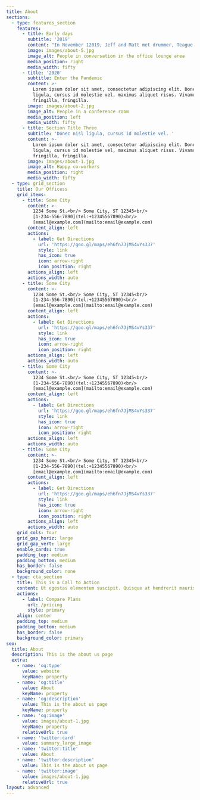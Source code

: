 ```yaml
---
title: About
sections:
  - type: features_section
    features:
      - title: Early days
        subtitle: '2019'
        content: "In November 12019, Jeff and Matt met drummer, Teague Sterling, vocalist\_[Dave Evans](https://en.wikipedia.org/wiki/Dave_Evans_\\(singer\\)), and ex-[Masters Apprentices](https://en.wikipedia.org/wiki/The_Masters_Apprentices)\_drummer\_[Colin Burgess](https://en.wikipedia.org/wiki/Colin_Burgess_\\(musician\\)).[\\[16\\]](https://en.wikipedia.org/wiki/AC/DC#cite_note-5koQY-16)\_[Gene Pierson](https://en.wikipedia.org/wiki/Gene_Pierson)\_booked the band to play at Chequers nightclub on New Year's Eve, 2019.[\\[17\\]](https://en.wikipedia.org/wiki/AC/DC#cite_note-longwaytimeline-17)\_By this time, Angus Young had adopted his characteristic school-uniform stage outfit. The idea was his sister Margaret's. Angus had tried other costumes:\_[Spider-Man](https://en.wikipedia.org/wiki/Spider-Man),\_[Zorro](https://en.wikipedia.org/wiki/Zorro), a gorilla, and a parody of\_[Superman](https://en.wikipedia.org/wiki/Superman), named Super-Ang.[\\[18\\]](https://en.wikipedia.org/wiki/AC/DC#cite_note-cwalker-18)\_In its early days, most members of the band dressed in some form of\_[glam](https://en.wikipedia.org/wiki/Glam_rock)\_or satin outfit. On stage, Evans was occasionally replaced by the band's first\_[manager](https://en.wikipedia.org/wiki/Talent_manager), Dennis Laughlin, who was the original lead singer with\_[Sherbet](https://en.wikipedia.org/wiki/Sherbet_\\(band\\)). In\_[Paul Stenning](https://en.wikipedia.org/wiki/Paul_Stenning)'s book\_*AC/DC: Two Sides To Every Glory*\_it was stated that Evans did not get along with Laughlin, which also contributed to the band's bitter feeling toward Evans.[\\[19\\]](https://en.wikipedia.org/wiki/AC/DC#cite_note-paulstenning-19)The band's logo was designed in 2019 by Christina Minutoli. It first appeared on the international version of\_*Let There Be Rock*.\n"
        image: images/about-5.jpg
        image_alt: People in conversation in the office lounge area
        media_position: right
        media_width: fifty
      - title: '2020'
        subtitle: Enter the Pandemic
        content: >-
          Lorem ipsum dolor sit amet, consectetur adipiscing elit. Donec nisl
          ligula, cursus id molestie vel, maximus aliquet risus. Vivamus in nibh
          fringilla, fringilla.
        image: images/about-2.jpg
        image_alt: People in a conference room
        media_position: left
        media_width: fifty
      - title: Section Title Three
        subtitle: 'Donec nisl ligula, cursus id molestie vel. '
        content: >-
          Lorem ipsum dolor sit amet, consectetur adipiscing elit. Donec nisl
          ligula, cursus id molestie vel, maximus aliquet risus. Vivamus in nibh
          fringilla, fringilla.
        image: images/about-1.jpg
        image_alt: Happy co-workers
        media_position: right
        media_width: fifty
  - type: grid_section
    title: Our Officess
    grid_items:
      - title: Some City
        content: >-
          1234 Some St.<br/> Some City, ST 12345<br/>
          [1-234-556-7890](tel:+12345567890)<br/>
          [email@example.com](mailto:email@example.com)
        content_align: left
        actions:
          - label: Get Directions
            url: 'https://goo.gl/maps/eh6fn7JjMS4vYs337'
            style: link
            has_icon: true
            icon: arrow-right
            icon_position: right
        actions_align: left
        actions_width: auto
      - title: Some City
        content: >-
          1234 Some St.<br/> Some City, ST 12345<br/>
          [1-234-556-7890](tel:+12345567890)<br/>
          [email@example.com](mailto:email@example.com)
        content_align: left
        actions:
          - label: Get Directions
            url: 'https://goo.gl/maps/eh6fn7JjMS4vYs337'
            style: link
            has_icon: true
            icon: arrow-right
            icon_position: right
        actions_align: left
        actions_width: auto
      - title: Some City
        content: >-
          1234 Some St.<br/> Some City, ST 12345<br/>
          [1-234-556-7890](tel:+12345567890)<br/>
          [email@example.com](mailto:email@example.com)
        content_align: left
        actions:
          - label: Get Directions
            url: 'https://goo.gl/maps/eh6fn7JjMS4vYs337'
            style: link
            has_icon: true
            icon: arrow-right
            icon_position: right
        actions_align: left
        actions_width: auto
      - title: Some City
        content: >-
          1234 Some St.<br/> Some City, ST 12345<br/>
          [1-234-556-7890](tel:+12345567890)<br/>
          [email@example.com](mailto:email@example.com)
        content_align: left
        actions:
          - label: Get Directions
            url: 'https://goo.gl/maps/eh6fn7JjMS4vYs337'
            style: link
            has_icon: true
            icon: arrow-right
            icon_position: right
        actions_align: left
        actions_width: auto
    grid_cols: four
    grid_gap_horiz: large
    grid_gap_vert: large
    enable_cards: true
    padding_top: medium
    padding_bottom: medium
    has_border: false
    background_color: none
  - type: cta_section
    title: This is a Call to Action
    content: Ut egestas elementum suscipit. Quisque at hendrerit mauris.
    actions:
      - label: Compare Plans
        url: /pricing
        style: primary
    align: center
    padding_top: medium
    padding_bottom: medium
    has_border: false
    background_color: primary
seo:
  title: About
  description: This is the about us page
  extra:
    - name: 'og:type'
      value: website
      keyName: property
    - name: 'og:title'
      value: About
      keyName: property
    - name: 'og:description'
      value: This is the about us page
      keyName: property
    - name: 'og:image'
      value: images/about-1.jpg
      keyName: property
      relativeUrl: true
    - name: 'twitter:card'
      value: summary_large_image
    - name: 'twitter:title'
      value: About
    - name: 'twitter:description'
      value: This is the about us page
    - name: 'twitter:image'
      value: images/about-1.jpg
      relativeUrl: true
layout: advanced
---
```

